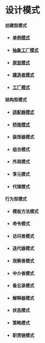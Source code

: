# 设计模式

#### 创建型模式

* #### [单例模式](cp/singleton/singleton.md)

* #### [抽象工厂模式](cp/abstraction/abstraction.md)

* #### [原型模式](cp/prototype/prototype.md)

* #### [建造者模式](cp/builder/builder.md)

* #### [工厂模式](cp/factory/factory.md)

#### 结构型模式

* #### [适配器模式](sp/adapter/adapter.md)

* #### [桥接模式](sp/bridge/bridge.md)

* #### 装饰器模式

* #### 组合模式

* #### 外观模式

* #### 享元模式

* #### 代理模式

#### 行为型模式

* #### 模板方法模式

* #### 命令模式

* #### 访问者模式

* #### 迭代器模式

* #### 观察者模式

* #### 中介者模式

* #### 备忘录模式

* #### 解释器模式

* #### 状态模式

* #### 策略模式

* #### 职责链模式
